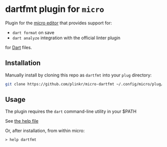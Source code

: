 # dartfmt plugin for `micro`

Plugin for the [micro editor](https://github.com/zyedidia/micro) that provides support for:

- `dart format` on save
- `dart analyze` integration with the official linter plugin

for [Dart](https://github.com/dart-lang) files.

## Installation

Manually install by cloning this repo as `dartfmt` into your `plug` directory:

```sh
git clone https://github.com/plinkr/micro-dartfmt ~/.config/micro/plug/dartfmt
```

## Usage

The plugin requires the `dart` command-line utility in your $PATH

See [the help file](help/dartfmt.md)

Or, after installation, from within micro:

```
> help dartfmt
```
